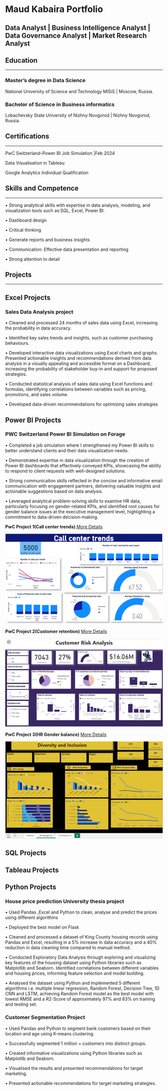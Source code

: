 # Maud Kabaira Portfolio


## Data Analyst | Business Intelligence Analyst | Data Governance Analyst | Market Research Analyst





## Education
---
### Master’s degree in Data Science 
National University of Science and Technology MISiS | Moscow, Russia.

### Bachelor of Science in Business informatics 
Lobachevsky State University of Nizhny Novgorod | Nizhny Novgorod, Russia.


## Certifications
---
PwC Switzerland-Power BI Job Simulation |Feb 2024


Data Visualisation in Tableau


Google Analytics Individual Qualification


## Skills and Competence
---
• Strong analytical skills with expertise in data analysis, modeling, and visualization tools such 
  as:SQL, Excel, Power BI.
  
•	Dashboard design

•	Critical thinking

•	Generate reports and business insights

•	Communication: Effective data presentation and reporting

•	Strong attention to detail

## Projects
---
## Excel Projects

### Sales Data Analysis project

•	Cleaned and processed 24 months of sales data using Excel, increasing the probability in data accuracy.

•	Identified key sales trends and insights, such as customer purchasing behaviours.

•	Developed interactive data visualizations using Excel charts and graphs. Presented actionable insights and recommendations derived from data analysis in a visually appealing and accessible format on a Dashboard, increasing the probability of stakeholder buy-in and support for proposed strategies.

•	Conducted statistical analysis of sales data using Excel functions and formulas, identifying correlations between variables such as pricing, promotions, and sales volume.

•	Developed data-driven recommendations for optimizing sales strategies

## Power BI Projects

### PWC Switzerland Power BI Simulation on Forage

•	Completed a job simulation where I strengthened my Power BI skills to better understand clients and their data visualization needs.

•	Demonstrated expertise in data visualization through the creation of Power BI dashboards that effectively conveyed KPIs, showcasing the ability to respond to client requests with well-designed solutions.

•	Strong communication skills reflected in the concise and informative email communication with engagement partners, delivering valuable insights and actionable suggestions based on data analysis.

•	Leveraged analytical problem-solving skills to examine HR data, particularly focusing on gender-related KPIs, and identified root causes for gender balance issues at the executive management level, highlighting a commitment to data-driven decision-making.



**PwC Project 1(Call center trends)**.[More Details](https://github.com/maudrues/Call_center_trends)    

![](dashboard.png)   

**PwC Project 2(Customer retention)** [More Details](https://github.com/maudrues/Customer-retention-analysis)


![](custrisdash.png) 


**PwC Project 3(HR Gender balance)** [More Details](https://github.com/maudrues/HR-Diversity-and-Inclusion)                        

![](HR1.png)                                                                                





## SQL Projects
## Tableau Projects





## Python Projects

### House price prediction University thesis project


•	Used Pandas ,Excel and Python to clean, analyse and predict the prices using different algorithms

•	Deployed the best model on Flask

•	Cleaned and processed a dataset of King County housing records using Pandas and Excel, resulting in a 5% increase in data accuracy and a 40% reduction in data cleaning time compared to manual method.

•	Conducted Exploratory Data Analysis through exploring and visualizing key features of the housing dataset using Python libraries such as Matplotlib and Seaborn. Identified correlations between different variables and housing prices, informing feature selection and model building.

•	Analysed the dataset using Python and implemented 5 different algorithms i.e. multiple linear regression, Random Forest, Decision Tree, 1D CNN and LSTM, achieving Random Forest model as the best model with lowest RMSE and a R2-Score of approximately 97% and 83% on training and testing set.


### Customer Segmentation Project


•	Used Pandas and Python to segment bank customers based on their location and age using K-means clustering.

•	Successfully segmented 1 million + customers into distinct groups.

•	Created informative visualizations using Python libraries such as Matplotlib and Seaborn.

•	Visualised the results and presented recommendations for target marketing.

•	Presented actionable recommendations for target marketing strategies.






